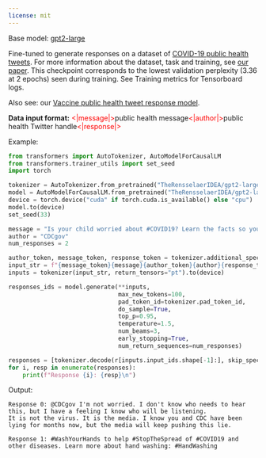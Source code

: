```yaml
---
license: mit
---
```


Base model: [gpt2-large](https://huggingface.co/gpt2-large)

Fine-tuned to generate responses on a dataset of [COVID-19 public health tweets](https://github.com/TheRensselaerIDEA/generative-response-modeling). For more information about the dataset, task and training, see [our paper](https://arxiv.org/abs/2204.04353). This checkpoint corresponds to the lowest validation perplexity (3.36 at 2 epochs) seen during training. See Training metrics for Tensorboard logs.

Also see: our [Vaccine public health tweet response model](https://huggingface.co/TheRensselaerIDEA/gpt2-large-vaccine-tweet-response).

**Data input format:** <span style="color:red"><|message|></span>public health message<span style="color:red"><|author|></span>public health Twitter handle<span style="color:red"><|response|></span>

Example:
```python
from transformers import AutoTokenizer, AutoModelForCausalLM
from transformers.trainer_utils import set_seed
import torch

tokenizer = AutoTokenizer.from_pretrained("TheRensselaerIDEA/gpt2-large-covid-tweet-response")
model = AutoModelForCausalLM.from_pretrained("TheRensselaerIDEA/gpt2-large-covid-tweet-response")
device = torch.device("cuda" if torch.cuda.is_available() else "cpu")
model.to(device)
set_seed(33)

message = "Is your child worried about #COVID19? Learn the facts so you can answer your children’s questions."
author = "CDCgov"
num_responses = 2

author_token, message_token, response_token = tokenizer.additional_special_tokens
input_str = f"{message_token}{message}{author_token}{author}{response_token}"
inputs = tokenizer(input_str, return_tensors="pt").to(device)

responses_ids = model.generate(**inputs,
                               max_new_tokens=100,
                               pad_token_id=tokenizer.pad_token_id,
                               do_sample=True,
                               top_p=0.95,
                               temperature=1.5,
                               num_beams=3,
                               early_stopping=True,
                               num_return_sequences=num_responses)

responses = [tokenizer.decode(r[inputs.input_ids.shape[-1]:], skip_special_tokens=True) for r in responses_ids]
for i, resp in enumerate(responses):
    print(f"Response {i}: {resp}\n")
```

Output:
```
Response 0: @CDCgov I'm not worried. I don't know who needs to hear this, but I have a feeling I know who will be listening. 
It is not the virus. It is the media. I know you and CDC have been lying for months now, but the media will keep pushing this lie.

Response 1: #WashYourHands to help #StopTheSpread of #COVID19 and other diseases. Learn more about hand washing: #HandWashing
```

